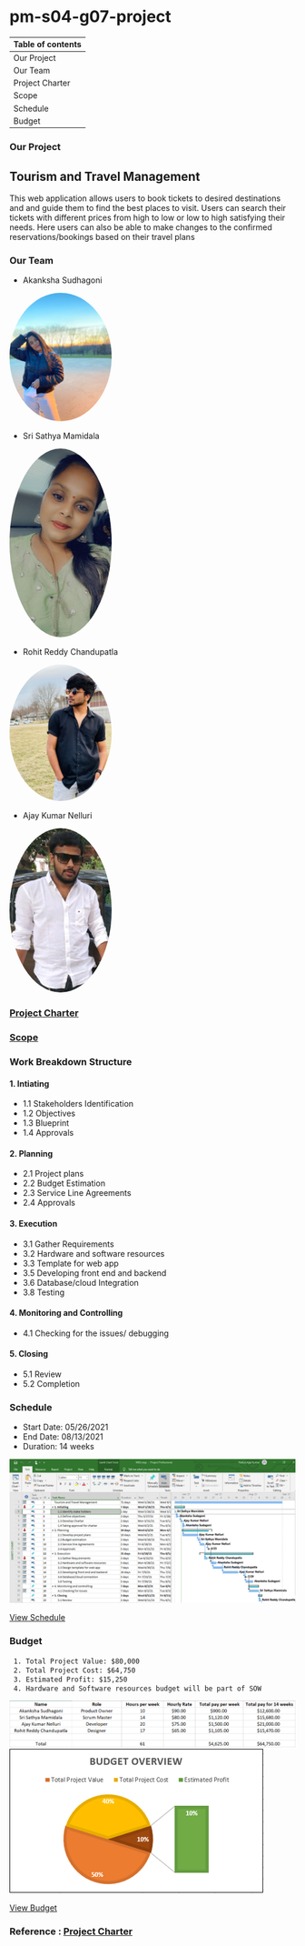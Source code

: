 # pm-s04-g07-project

| Table of contents |
|------------------|
| Our Project       |
| Our Team          |
| Project Charter   |
| Scope             |
| Schedule          |
| Budget            |

### Our Project 
  ##   Tourism and Travel Management 
   
  <P> This web application allows users to book tickets to desired destinations and and guide them to find the best places to visit. Users can search their tickets with different prices from high to low or low to high satisfying their needs.
      Here users can also be able to make changes to the confirmed reservations/bookings based on their travel plans</p>

### Our Team

  * Akanksha Sudhagoni 
  
  
  <img src="images/Akanksha.jpg" alt="drawing" width="180" style="border-radius:50%" /> <br/>


  * Sri Sathya Mamidala
  

  <img src="images/sathya.jpeg" alt="drawing" width="180" style="border-radius:50%" />  <br/>


  * Rohit Reddy Chandupatla
  
   
   <img src="images/Rohit.jpg" alt="drawing" width="180" style="border-radius:50%" /> <br/>


  * Ajay Kumar Nelluri
  

  <img src="images/Ajay.jfif" alt="drawing" width="180" style="border-radius:50%" /> <br/>

### [Project Charter](/scope/Charter.md)

### [Scope](https://github.com/Rohitreddz/pm-s04-g07-project/tree/main/scope)<br/>
### Work Breakdown Structure

#### 1. Intiating
* 1.1 Stakeholders Identification
* 1.2 Objectives
* 1.3 Blueprint
* 1.4 Approvals

#### 2. Planning
* 2.1 Project plans
* 2.2 Budget Estimation
* 2.3 Service Line Agreements
* 2.4 Approvals 

#### 3. Execution
* 3.1 Gather Requirements
* 3.2 Hardware and software resources
* 3.3 Template for web app
* 3.5 Developing front end and backend
* 3.6 Database/cloud Integration
* 3.8 Testing

#### 4. Monitoring and Controlling
* 4.1 Checking for the issues/ debugging

#### 5. Closing
* 5.1 Review
* 5.2 Completion

     
### Schedule

  * Start Date: 05/26/2021
  * End Date: 08/13/2021
  * Duration: 14 weeks
  
  <img src="/schedule/Updated.PNG" alt="Schedule1"/>
  
  [View Schedule](https://github.com/Rohitreddz/pm-s04-g07-project/tree/main/schedule)  
    
### Budget

     1. Total Project Value: $80,000 
     2. Total Project Cost: $64,750 
     3. Estimated Profit: $15,250 
     4. Hardware and Software resources budget will be part of SOW

<img src="/Budget/Budget.PNG" alt="Project Budget"/>

<img src="/Budget/Image.PNG" alt="Project Budget1"/>

[View Budget](https://github.com/Rohitreddz/pm-s04-g07-project/tree/main/Budget)

### Reference : [Project Charter](https://www.stakeholdermap.com/project-templates/sample-project-charter.html)
